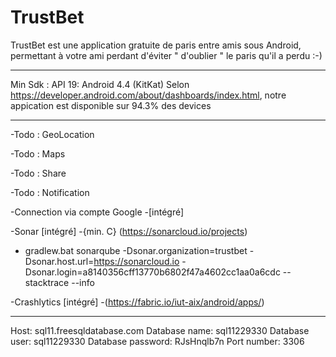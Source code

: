 # TrustBet


TrustBet est une application gratuite de paris entre amis sous Android, permettant à votre ami perdant d'éviter " d'oublier " le paris qu'il a perdu :-)

---------

Min Sdk : API 19: Android 4.4 (KitKat)
Selon https://developer.android.com/about/dashboards/index.html, notre appication est disponible sur 94.3% des devices

--------
-Todo : GeoLocation

-Todo : Maps

-Todo : Share

-Todo : Notification

-Connection via compte Google
  -[intégré]

-Sonar [intégré] 
  -{min. C} (https://sonarcloud.io/projects)
  - gradlew.bat sonarqube -Dsonar.organization=trustbet -Dsonar.host.url=https://sonarcloud.io -Dsonar.login=a8140356cff13770b6802f47a4602cc1aa0a6cdc --stacktrace --info

-Crashlytics [intégré] 
  -(https://fabric.io/iut-aix/android/apps/)


---------

Host: sql11.freesqldatabase.com
Database name: sql11229330
Database user: sql11229330
Database password: RJsHnqlb7n
Port number: 3306
